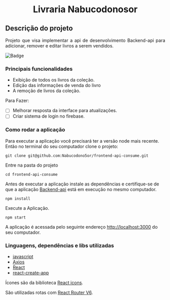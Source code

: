 <h1 align="center"> Livraria Nabucodonosor  </h1>

## Descrição do projeto

<p align=justify>Projeto que visa implementar a api de desenvolvimento <a link="https://github.com/Nabucodono5or/backend-api">Backend-api</a> para adicionar, remover e editar livros a serem vendidos.</p>

![Badge](https://img.shields.io/static/v1?label=react&message=17.0.2&color=green&style=for-the-badge&logo=REACT)

### Principais funcionalidades

- Exibição de todos os livros da coleção. 
- Edição das informações de venda do livro
- A remoção de livros da coleção.

Para Fazer:
- [ ] Melhorar resposta da interface para atualizações.
- [ ] Criar sistema de login no firebase.

### Como rodar a aplicação

Para executar a aplicação você precisará ter a versão node mais recente. Então no terminal do seu computador clone o projeto:

```
git clone git@github.com:Nabucodono5or/frontend-api-consume.git
```

Entre na pasta do projeto

```
cd frontend-api-consume
```

Antes de executar a aplicação instale as dependências e certifique-se de que a aplicação [Backend-api](https://github.com/Nabucodono5or/backend-api) está em execução no mesmo computador.

```
npm install
```

Execute a Aplicação.

```
npm start
```

A aplicação é acessada pelo seguinte endereço [http://localhost:3000](http://localhost:3000) do seu computador.

### Linguagens, dependências e libs utilizadas

- [javascript](https://developer.mozilla.org/en-US/docs/Web/javascript)
- [Axios](https://axios-http.com/)
- [React](https://pt-br.reactjs.org/)
- [react-create-app](https://create-react-app.dev/)

Ícones são da biblioteca [React icons](https://react-icons.github.io/react-icons).

São utilizadas rotas com [React Router V6](https://reactrouterdotcom.fly.dev/docs/en/v6).